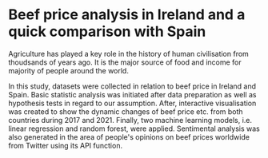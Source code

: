 # Beef price analysis in Ireland and a quick comparison with Spain

Agriculture has played a key role in the history of human civilisation from thoudsands of years ago. It is the major source of food and income for majority of people around the world. 

In this study, datasets were collected in relation to beef price in Ireland and Spain. Basic statistic analysis was initiated after data preparation as well as hypothesis tests in regard to our assumption. After, interactive visualisation was created to show the dynamic changes of beef price etc. from both countries during 2017 and 2021. Finally, two machine learning models, i.e. linear regression and random forest, were applied. Sentimental analysis was also generated in the area of people's opinions on beef prices worldwide from Twitter using its API function.
